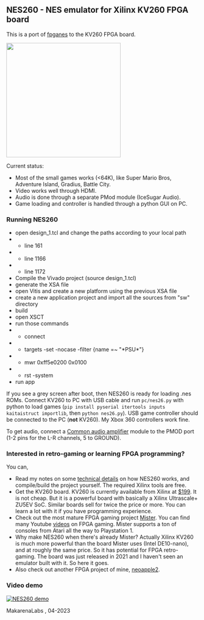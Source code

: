 ## NES260 - NES emulator for Xilinx KV260 FPGA board

This is a port of [fpganes](https://github.com/strigeus/fpganes) to the KV260 FPGA board.

<img src="doc/nes260_setup.jpg" width="300">

Current status:
* Most of the small games works (<64K), like Super Mario Bros, Adventure Island, Gradius, Battle City.
* Video works well through HDMI.
* Audio is done through a separate PMod module (IceSugar Audio).
* Game loading and controller is handled through a python GUI on PC.

### Running NES260

- open design_1.tcl and change the paths according to your local path
-  - line 161
-  - line 1166
-  - line 1172
- Compile the Vivado project (source design_1.tcl)
- generate the XSA file
- open Vitis and create a new platform using the previous XSA file
- create a new application project and import all the sources from "sw" directory
- build
- open XSCT
- run those commands
- - connect
- - targets -set -nocase -filter {name =~ "\*PSU\*"}
- - mwr 0xff5e0200 0x0100
- - rst -system
- run app


If you see a grey screen after boot, then NES260 is ready for loading .nes ROMs. Connect KV260 to PC with USB cable and run `pc/nes26.py` with python to load games (`pip install pyserial itertools inputs kaitaistruct importlib`, then `python nes26.py`). USB game controller should be connected to the PC (**not** KV260). My Xbox 360 controllers work fine.

To get audio, connect a [Common audio amplifier](https://www.amazon.it/gp/product/B07DJ4NJXR/ref=ppx_yo_dt_b_search_asin_title?ie=UTF8&psc=1) module to the PMOD port (1-2 pins for the L-R channels, 5 to GROUND).

### Interested in retro-gaming or learning FPGA programming?

You can,

* Read my notes on some [technical details](doc/design.md) on how NES260 works, and compile/build the project yourself. The required Xilinx tools are free.
* Get the KV260 board. KV260 is currently available from Xilinx at [\$199](https://www.xilinx.com/products/som/kria/kv260-vision-starter-kit.html). It is not cheap. But it is a powerful board with basically a Xilinx Ultrascale+ ZU5EV SoC. Similar boards sell for twice the price or more. You can learn a lot with it if you have programming experience.
* Check out the most mature FPGA gaming project [Mister](https://misterfpga.org/). You can find many Youtube [videos](https://www.youtube.com/watch?v=rhT6YYRH1EI&t=8762s) on FPGA gaming. Mister supports a ton of consoles from Atari all the way to Playstation 1.
* Why make NES260 when there's already Mister? Actually Xilinx KV260 is much more powerful than the board Mister uses (Intel DE10-nano), and at roughly the same price. So it has potential for FPGA retro-gaming. The board was just released in 2021 and I haven't seen an emulator built with it. So here it goes.
* Also check out another FPGA project of mine, [neoapple2](https://github.com/zf3/neoapple2).

### Video demo

[![NES260 demo](https://img.youtube.com/vi/p09k8FfFO0Q/0.jpg)](https://www.youtube.com/watch?v=p09k8FfFO0Q)

MakarenaLabs , 04-2023